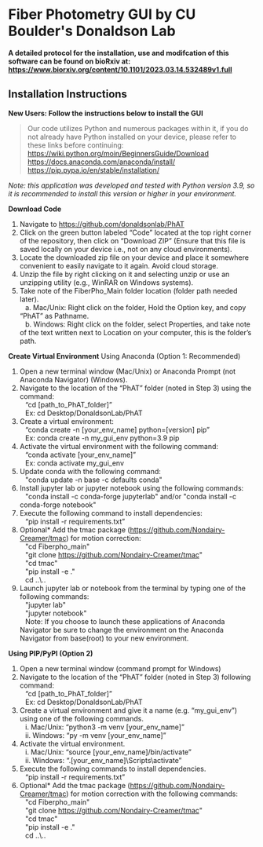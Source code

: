 # Fiber Photometry GUI by CU Boulder's Donaldson Lab

**A detailed protocol for the installation, use and modifcation of this software can be found on bioRxiv at: https://www.biorxiv.org/content/10.1101/2023.03.14.532489v1.full**


## Installation Instructions

**New Users: Follow the instructions below to install the GUI**
> Our code utilizes Python and numerous packages within it, if you do not already have Python installed on your device, please refer to these links before continuing: <br>
https://wiki.python.org/moin/BeginnersGuide/Download \
https://docs.anaconda.com/anaconda/install/ \
https://pip.pypa.io/en/stable/installation/

*Note: this application was developed and tested with Python version 3.9, so it is recommended to install this version or higher in your environment.*

**Download Code**
1. Navigate to https://github.com/donaldsonlab/PhAT
2. Click on the green button labeled “Code” located at the top right corner of the repository, then click on “Download ZIP” (Ensure that this file is saved locally on your device i.e., not on any cloud environments).
3. Locate the downloaded zip file on your device and place it somewhere convenient to easily navigate to it again. Avoid cloud storage. 
4. Unzip the file by right clicking on it and selecting unzip or use an unzipping utility (e.g., WinRAR on Windows systems). 
5. Take note of the FiberPho_Main folder location (folder path needed later). \
&ensp; a. Mac/Unix: Right click on the folder, Hold the Option key, and copy “PhAT” as Pathname. \
&ensp; b. Windows: Right click on the folder, select Properties, and take note of the text written next to Location on your computer, this is the folder’s path. 

**Create Virtual Environment**
Using Anaconda (Option 1: Recommended)
1. Open a new terminal window (Mac/Unix) or Anaconda Prompt (not Anaconda 	Navigator) (Windows).
2. Navigate to the location of the “PhAT” folder (noted in Step 3) using the command: \
&ensp; “cd [path_to_PhAT_folder]” \
&ensp; Ex: cd Desktop/DonaldsonLab/PhAT 
3. Create a virtual environment: \
&ensp; “conda create -n [your_env_name] python=[version] pip” \
&ensp;    Ex: conda create -n my_gui_env python=3.9 pip 
4. Activate the virtual environment with the following command: \
&ensp;  “conda activate [your_env_name]” \
&ensp;   Ex: conda activate my_gui_env
5. Update conda  with the following command: \
&ensp; "conda update -n base -c defaults conda" 
7. Install jupyter lab or jupyter notebook using the following commands:  \
&ensp; "conda install -c conda-forge jupyterlab" and/or "conda install -c conda-forge notebook"
8. Execute the following command to install dependencies: \
&ensp; “pip install -r requirements.txt” 
9. Optional* Add the tmac package (https://github.com/Nondairy-Creamer/tmac) for motion correction: \
&ensp; "cd Fiberpho_main" \
&ensp; "git clone https://github.com/Nondairy-Creamer/tmac" \
&ensp; "cd tmac" \
&ensp; "pip install -e ." \
&ensp; cd ..&#92;..
9. Launch jupyter lab or notebook from the terminal by typing one of the following commands: \
&ensp; "jupyter lab" \
&ensp; "jupyter notebook" \
&ensp; Note: If you choose to launch these applications of Anaconda Navigator be sure to change the environment on the Anaconda Navigator from base(root) to your new environment. 


**Using PIP/PyPI (Option 2)**
1. Open a new terminal window (command prompt for Windows)
2. Navigate to the location of the “PhAT” folder (noted in Step 3) following command: \
&ensp;    “cd [path_to_PhAT_folder]” \
&ensp;  Ex: cd Desktop/DonaldsonLab/PhAT
3. Create a virtual environment and give it a name (e.g. “my_gui_env”) using one of the following commands. \
&ensp;    i. Mac/Unix: “python3 -m venv [your_env_name]” \
&ensp;    ii. Windows: “py -m venv [your_env_name]”
4. Activate the virtual environment. \
&ensp;    i. Mac/Unix: “source [your_env_name]/bin/activate” \
&ensp;    ii. Windows: “.\[your_env_name]\Scripts\activate” 
5. Execute the following commands to install dependencies. \
&ensp;     “pip install -r requirements.txt”
6. Optional* Add the tmac package (https://github.com/Nondairy-Creamer/tmac) for motion correction with the following commands: \
&ensp; "cd Fiberpho_main" \
&ensp; "git clone https://github.com/Nondairy-Creamer/tmac" \
&ensp; "cd tmac" \
&ensp; "pip install -e ." \
&ensp; cd ..&#92;..
